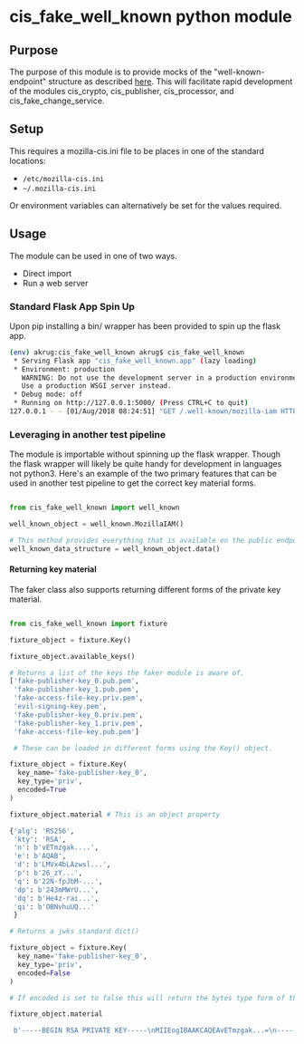 # cis_fake_well_known python module

## Purpose

The purpose of this module is to provide mocks of the "well-known-endpoint" structure as described [here]('https://github.com/mozilla-iam/cis/blob/profilev2/docs/Well-known%20Endpoint.md').  This will facilitate
rapid development of the modules cis_crypto, cis_publisher, cis_processor, and cis_fake_change_service.

## Setup

This requires a mozilla-cis.ini file to be places in one of the standard locations:

* `/etc/mozilla-cis.ini`
* `~/.mozilla-cis.ini`

Or environment variables can alternatively be set for the values required.

## Usage

The module can be used in one of two ways.  

* Direct import
* Run a web server


### Standard Flask App Spin Up
Upon pip installing a bin/ wrapper has been provided to spin up the flask app.

```bash
(env) akrug:cis_fake_well_known akrug$ cis_fake_well_known
 * Serving Flask app "cis_fake_well_known.app" (lazy loading)
 * Environment: production
   WARNING: Do not use the development server in a production environment.
   Use a production WSGI server instead.
 * Debug mode: off
 * Running on http://127.0.0.1:5000/ (Press CTRL+C to quit)
127.0.0.1 - - [01/Aug/2018 08:24:51] "GET /.well-known/mozilla-iam HTTP/1.1" 200 -
```

### Leveraging in another test pipeline
The module is importable without spinning up the flask wrapper.  Though the flask wrapper will likely be quite handy
for development in languages not python3.  Here's an example of the two primary features that can be used in another test
pipeline to get the correct key material forms.

```python

from cis_fake_well_known import well_known

well_known_object = well_known.MozillaIAM()

# This method provides everything that is available on the public endpoint.
well_known_data_structure = well_known_object.data()

```

#### Returning key material

The faker class also supports returning different forms of the private key material.

```python

from cis_fake_well_known import fixture

fixture_object = fixture.Key()

fixture_object.available_keys()

# Returns a list of the keys the faker module is aware of.
['fake-publisher-key_0.pub.pem',
 'fake-publisher-key_1.pub.pem',
 'fake-access-file-key.priv.pem',
 'evil-signing-key.pem',
 'fake-publisher-key_0.priv.pem',
 'fake-publisher-key_1.priv.pem',
 'fake-access-file-key.pub.pem']

 # These can be loaded in different forms using the Key() object.

fixture_object = fixture.Key(
  key_name='fake-publisher-key_0',
  key_type='priv',
  encoded=True
)

fixture_object.material # This is an object property

{'alg': 'RS256',
 'kty': 'RSA',
 'n': b'vETmzgak....',
 'e': b'AQAB',
 'd': b'LMVx4bLAzwsl...',
 'p': b'26_zY...',
 'q': b'22N-fpJbM-...',
 'dp': b'243mMWrU...',
 'dq': b'He4z-rai...',
 'qi': b'OBNvhuUQ...'
 }

# Returns a jwks standard dict()

fixture_object = fixture.Key(
  key_name='fake-publisher-key_0',
  key_type='priv',
  encoded=False
)

# If encoded is set to false this will return the bytes type form of the pem.

fixture_object.material

 b'-----BEGIN RSA PRIVATE KEY-----\nMIIEogIBAAKCAQEAvETmzgak...=\n-----END RSA PRIVATE KEY-----\n'
```
